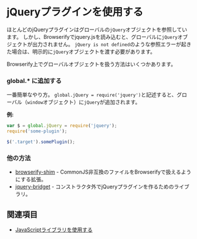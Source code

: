 # jQueryプラグインを使用する

ほとんどのjQueryプラグインはグローバルの`jQuery`オブジェクトを参照しています。
しかし、Browserifyでjquery.jsを読み込むと、グローバルに`jQuery`オブジェクトが出力されません。
`jQuery is not defined`のような参照エラーが起きた場合は、明示的に`jQuery`オブジェクトを渡す必要があります。

Browserify上でグローバルオブジェクトを扱う方法はいくつかあります。

### global.* に追加する
一番簡単なやり方。
`global.jQuery = require('jquery')`と記述すると、グローバル（`window`オブジェクト）に`jQuery`が追加されます。

**例:**

```js
var $ = global.jQuery = require('jquery');
require('some-plugin');

$('.target').somePlugin();
```

### 他の方法
- [browserify-shim](https://github.com/thlorenz/browserify-shim) - CommonJS非互換のファイルをBrowserifyで扱えるようにする拡張。
- [jquery-bridget](https://github.com/desandro/jquery-bridget) - コンストラクタ外でjQueryプラグインを作るためのライブラリ。

## 関連項目
- [JavaScriptライブラリを使用する](js-libraries.md)
